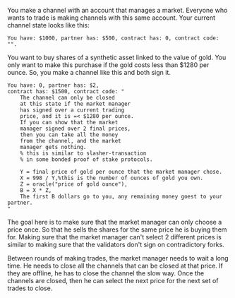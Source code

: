 You make a channel with an account that manages a market.
Everyone who wants to trade is making channels with this same account.
Your current channel state looks like this:
```
You have: $1000, partner has: $500, contract has: 0, contract code: "".
```

You want to buy shares of a synthetic asset linked to the value of gold.
You only want to make this purchase if the gold costs less than $1280 per ounce.
So, you make a channel like this and both sign it.

```
You have: 0, partner has: $2,
contract has: $1500, contract code: "
    The channel can only be closed 
    at this state if the market manager 
    has signed over a current trading 
    price, and it is =< $1280 per ounce.
    If you can show that the market 
    manager signed over 2 final prices, 
    then you can take all the money 
    from the channel, and the market 
    manager gets nothing. 
    % this is similar to slasher-transaction 
    % in some bonded proof of stake protocols.

    Y = final price of gold per ounce that the market manager chose.
    X = 998 / Y,%this is the number of ounces of gold you own.
    Z = oracle("price of gold ounce"),
    B = X * Z,
    The first B dollars go to you, any remaining money goest to your partner.
"
```

The goal here is to make sure that the market manager can only choose a price once. So that he sells the shares for the same price he is buying them for.
Making sure that the market manager can't select 2 different prices is similar to making sure that the validators don't sign on contradictory forks.

Between rounds of making trades, the market manager needs to wait a long time.
He needs to close all the channels that can be closed at that price.
If they are offline, he has to close the channel the slow way.
Once the channels are closed, then he can select the next price for the next set of trades to close.